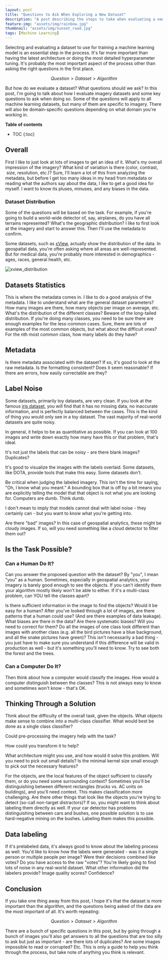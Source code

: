 ```yaml
---
layout: post
title: "Questions to Ask When Exploring a New Dataset"
description: "A post describing the steps to take when evaluating a new dataset for machine learning. The post is specific to computer vision but applies to other cases as well."
feature-img: "assets/img/rainbow.jpg"
thumbnail: "assets/img/sunset_road.jpg"
tags: [Machine Learning]
---
```


Selecting and evaluating a dataset to use for training a machine learning model is an essential step in the process. It's far more important than having the latest architecture or doing the most detailed hyperparameter tuning. It's probably the most important aspect of the process other than asking the right questions in the first place.

$$ Question > Dataset > Algorithm $$

But how do we evaluate a dataset? What questions should we ask? In this post, I'm going to talk about how I evaluate imagery datasets and some key questions to ask when doing so. Some of the questions will apply to all machine learning datasets, but many of them are specific to imagery. There will also be domain-specific questions depending on what domain you're working in.

<b>Table of contents</b>
* TOC
{:toc}

## Overall

First I like to just look at lots of images to get an idea of it. What's my overall impression of the imagery? What kind of variation is there (color, contrast,  size, resolution, etc.)? Sure, I'll learn a lot of this from analyzing the metadata, but before I get too many ideas in my head from metadata or reading what the authors say about the data, I like to get a good idea for myself. I want to know its pluses, minuses, and any biases in the data.

### Dataset Distribution

Some of the questions will be based on the task. For example, if you're going to build a world-wide detector of, say, airplanes, do you have all terrains represented? What's the geographic distribution? I like to first look at the imagery and start to answer this. Then I'll use the metadata to confirm.

Some datasets, such as [xView](http://xviewdataset.org/), actually show the distribution of the data. In geospatial data, you're often asking where all areas are well-represented. But for medical data, you're probably more interested in demographics - ages, races, general health, etc.

![xview_distribution]({{site.baseurl}}/assets/img/xview_geographic_distribution.png "xView Distribution")

## Datasets Statistics

This is where the metadata comes in. I like to do a good analysis of the metadata. I like to understand what are the general dataset parameters? How many images are there, how many objects per image on average, etc. What's the distribution of the different classes? Beware of the long-tailed distribution. If you're doing many classes, you need to be sure there are enough examples for the less-common cases. Sure, there are lots of examples of the most common objects, but what about the difficult ones? For the nth most common class, how many labels do they have?

## Metadata

Is there metadata associated with the dataset? If so, it's good to look at the raw metadata. Is the formatting consistent? Does it seem reasonable? If there are errors, how easily correctable are they?

## Label Noise


Some datasets, primarily toy datasets, are very clean. If you look at the famous [iris dataset](https://archive.ics.uci.edu/ml/datasets/Iris), you will find that it has no missing data, no inaccurate information, and is perfectly balanced between the cases. This is the kind of thing you would only see in a toy dataset. The vast majority of real-world datasets are quite noisy.

In general, it helps to be as quantitative as possible. If you can look at 100 images and write down exactly how many have this or that problem, that's ideal.

It's not just the labels that can be noisy - are there blank images? Duplicates?

It's good to visualize the images with the labels overlaid. Some datasets, like DOTA, provide tools that make this easy. Some datasets don't.

Be critical when judging the labeled imagery. This isn't the time for saying, "Oh, I know what you meant." A bounding box that is off by a bit means you are explicitly telling the model that that object is not what you are looking for. Computers are dumb. Think dumb.

I don't mean to imply that models cannot deal with label noise - they 
certainly can - but you want to know what you're getting into.

Are there "bad" images? In this case of geospatial analytics, these might be cloudy images. If so, will you need something like a cloud detector to filter them out?


## Is the Task Possible?

### Can a Human Do It?

Can you answer the proposed question with the dataset? By "you", I mean "you" as a human. Sometimes, especially in geospatial analytics, your imagery is barely good enough to see the objects. If you can't identify them your algorithm mostly likely won't be able to either. If it's a multi-class problem, can YOU tell the classes apart?

Is there sufficient information in the image to find the objects? Would it be easy for a human? After you've looked through a lot of images, are there patterns that a human could use? (And are there examples of data leakage). What biases are there in the data? Are there systematic biases? Will you need to correct for them? Do all the images of one class look different than images with another class (e.g. all the bird pictures have a blue background, and all the snake pictures have green)? This isn't necessarily a bad thing - you just have to make sure you understand if this difference will be valid in production as well - but it's something you'll need to know. Try to see both the forest and the trees.

### Can a Computer Do It?

Then think about how a computer would classify the images. How would a computer distinguish between the classes? This is not always easy to know and sometimes won't know - that's OK.

## Thinking Through a Solution

Think about the difficulty of the overall task, given the objects. What objects make sense to combine into a multi-class classifier. What would best be done as a single class classifier?

Could pre-processing the imagery help with the task?

How could you transform it to help?

What architecture might you use, and how would it solve this problem. Will you need to pick out small details? Is the minimal kernel size small enough to pick out the necessary features?

For the objects, are the local features of the object sufficient to classify them, or do you need some surrounding context? Sometimes you'll be distinguishing between different rectangles (trucks vs. AC units on buildings), and you'll need context. This makes classification more challenging. Are there other things that look like the objects you're trying to detect (so-call non-target distractors)? If so, you might want to think about labeling them directly as well. If your car detector has problems distinguishing between cars and bushes, one possible solution is to use hard-negative mining on the bushes. Labeling them makes this possible.

## Data labeling

If it's prelabeled data, it's always good to know about the labeling process as well. You'd like to know how the labels were generated - was it a single person or multiple people per image? Were their decisions combined like votes? Do you have access to the raw "votes"? You're likely going to find lots of noise in any real-world dataset. What other information did the labelers provide? Image quality scores? Confidence?

## Conclusion

If you take one thing away from this post, I hope it's that the dataset is more important than the algorithm, and the questions being asked of the data are the most important of all. It's worth repeating:

$$ Question > Dataset > Algorithm $$

There are a bunch of specific questions in this post, but by going through a bunch of images you'll also get answers to all the questions that are too silly to ask but just as important - are there lots of duplicates? Are some images impossible to read or corrupted? Etc. This is only a guide to help you think through the process, but take note of anything you think is relevant.